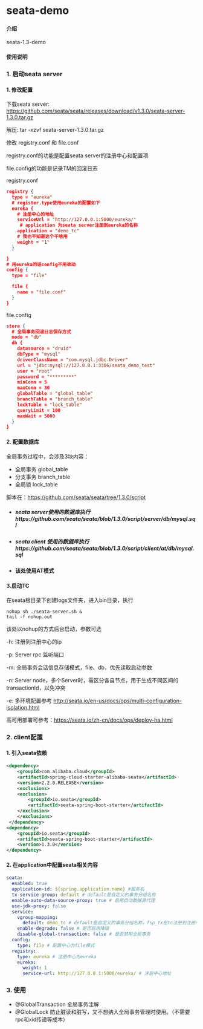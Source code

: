 # seata-demo

#### 介绍

seata-1.3-demo

#### 使用说明

### 1.  启动seata server

#### 1. 修改配置

 下载seata server: https://github.com/seata/seata/releases/download/v1.3.0/seata-server-1.3.0.tar.gz

解压: tar -xzvf seata-server-1.3.0.tar.gz

修改 registry.conf 和 file.conf

registry.conf的功能是配置seata server的注册中心和配置项

file.config的功能是记录TM的回滚日志

registry.conf

```json
registry {
  type = "eureka"
  # register.type使用eureka的配置如下
  eureka {
    # 注册中心的地址
    serviceUrl = "http://127.0.0.1:5000/eureka/"
     # application 为seata server注册到eureka的名称
    application = "demo_tc"
    # 我也不知道这个干啥用
    weight = "1"
  }

}
# 用eureka的话config不用改动
config {
  type = "file"

  file {
    name = "file.conf"
  }
}
```

file.config

```json
store {
  # 全局事务回滚日志保存方式
  mode = "db"
  db {
    datasource = "druid"
    dbType = "mysql"
    driverClassName = "com.mysql.jdbc.Driver"
    url = "jdbc:mysql://127.0.0.1:3306/seata_demo_test"
    user = "root"
    password = "*********"
    minConn = 5
    maxConn = 30
    globalTable = "global_table"
    branchTable = "branch_table"
    lockTable = "lock_table"
    queryLimit = 100
    maxWait = 5000
  }
}
```

#### 2. 配置数据库

全局事务过程中，会涉及3块内容：

- 全局事务 global_table
- 分支事务 branch_table
- 全局锁  lock_table 

脚本在：https://github.com/seata/seata/tree/1.3.0/script

- #####  seata server使用的数据库执行https://github.com/seata/seata/blob/1.3.0/script/server/db/mysql.sql

- #####  seata client 使用的数据库执行https://github.com/seata/seata/blob/1.3.0/script/client/at/db/mysql.sql

- **该处使用AT模式**

#### 3.启动TC

在seata根目录下创建logs文件夹，进入bin目录，执行

```shell
nohup sh ./seata-server.sh &
tail -f nohup.out
```

该处以nohup的方式后台启动，参数可选

 -h: 注册到注册中心的ip

 -p: Server rpc 监听端口 

 -m: 全局事务会话信息存储模式，file、db，优先读取启动参数 

 -n: Server node，多个Server时，需区分各自节点，用于生成不同区间的transactionId，以免冲突 

 -e: 多环境配置参考 http://seata.io/en-us/docs/ops/multi-configuration-isolation.html 

 高可用部署可参考：https://seata.io/zh-cn/docs/ops/deploy-ha.html

### 2.  client配置

#### 1. 引入seata依赖

```xml
<dependency>
    <groupId>com.alibaba.cloud</groupId>
    <artifactId>spring-cloud-starter-alibaba-seata</artifactId>
    <version>2.2.0.RELEASE</version>
    <exclusions>
    <exclusion>
        <groupId>io.seata</groupId>
        <artifactId>seata-spring-boot-starter</artifactId>
    </exclusion>
    </exclusions>
 </dependency>
<dependency>
    <groupId>io.seata</groupId>
    <artifactId>seata-spring-boot-starter</artifactId>
    <version>1.3.0</version>
</dependency>
```

#### 2. 在application中配置seata相关内容

```yaml
seata:
  enabled: true
  application-id: ${spring.application.name} #服务名
  tx-service-group: default # default是自定义的事务分组名称
  enable-auto-data-source-proxy: true # 启用自动数据源代理
  use-jdk-proxy: false
  service:
    vgroup-mapping:
      default: demo_tc # default是自定义的事务分组名称，fsp_tx是tc注册到注册中心的服务名称
    enable-degrade: false # 是否启用降级
    disable-global-transaction: false # 是否禁用全局事务
  config:
    type: file # 配置中心为file模式
  registry:
    type: eureka # 注册中心为eureka
    eureka:
      weight: 1
      service-url: http://127.0.0.1:5000/eureka/ # 注册中心地址
```

### 3.  使用

- @GlobalTransaction 全局事务注解
- @GlobalLock 防止脏读和脏写，又不想纳入全局事务管理时使用。（不需要rpc和xid传递等成本）